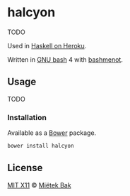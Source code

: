 halcyon
=======

TODO


Used in [Haskell on Heroku](https://github.com/mietek/haskell-on-heroku/).

Written in [GNU bash](http://gnu.org/software/bash/) 4 with [bashmenot](https://github.com/mietek/bashmenot/).


Usage
-----

TODO


### Installation

Available as a [Bower](http://bower.io/) package.

```sh
bower install halcyon
```


License
-------

[MIT X11](https://github.com/mietek/license/blob/master/LICENSE.md) © [Miëtek Bak](http://mietek.io/)
